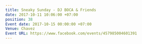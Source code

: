 ```yaml
---
title: Sneaky Sunday - DJ BOCA & Friends
date: 2017-10-11 10:06:00 +07:00
position: 38
Event date: 2017-10-15 00:00:00 +07:00
Venue: Chavez
Event URL: https://www.facebook.com/events/457985004601391
---
```


